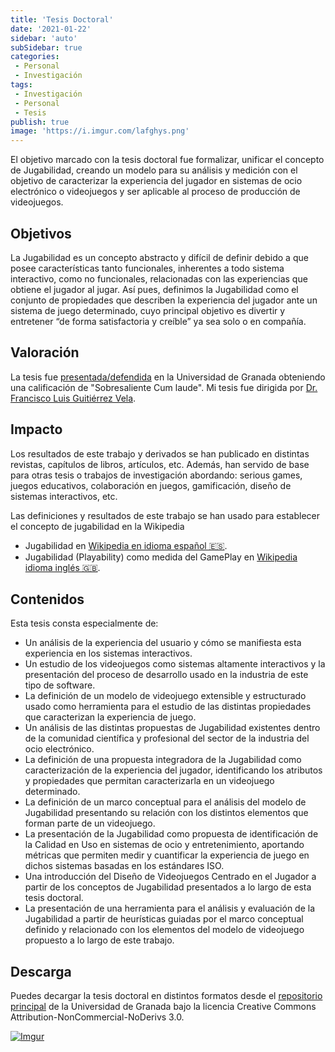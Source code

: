 ```yaml
---
title: 'Tesis Doctoral'
date: '2021-01-22'
sidebar: 'auto'
subSidebar: true
categories:
 - Personal
 - Investigación
tags:
 - Investigación
 - Personal
 - Tesis
publish: true
image: 'https://i.imgur.com/lafghys.png'
---
```

El objetivo marcado con la tesis doctoral fue formalizar, unificar el concepto de Jugabilidad, creando un modelo para su análisis y medición con el objetivo de caracterizar la experiencia del jugador en sistemas de ocio electrónico o videojuegos y ser aplicable al proceso de producción de videojuegos.

<!-- more -->

## Objetivos
La Jugabilidad es un concepto abstracto y difícil de definir debido a que posee características tanto funcionales, inherentes a todo sistema interactivo, como no funcionales, relacionadas con  las experiencias que obtiene el jugador al jugar. Así pues, definimos la Jugabilidad como el conjunto de propiedades que describen la experiencia del jugador ante un sistema de juego determinado, cuyo principal objetivo es divertir y entretener “de forma satisfactoria y creíble” ya sea solo o en compañía.

## Valoración
La tesis fue [presentada/defendida](https://dialnet.unirioja.es/servlet/tesis?codigo=20914) en la Universidad de Granada obteniendo una calificación de "Sobresaliente Cum laude". Mi tesis fue dirigida por [Dr. Francisco Luis Guitiérrez Vela](https://lsi.ugr.es/lsi/fgutierr).

## Impacto
Los resultados de este trabajo y derivados se han publicado en distintas revistas, capítulos de libros, artículos, etc. Además, han servido de base para otras tesis o trabajos de investigación abordando: serious games, juegos educativos, colaboración en juegos, gamificación, diseño de sistemas interactivos, etc. 

Las definiciones y resultados de este trabajo se han usado para establecer el concepto de jugabilidad en la Wikipedia
- Jugabilidad en [Wikipedia en idioma español 🇪🇸](https://es.wikipedia.org/wiki/Jugabilidad). 
- Jugabilidad (Playability) como medida del GamePlay en [Wikipedia idioma inglés 🇬🇧](https://en.wikipedia.org/wiki/Gameplay#Playability). 

## Contenidos
Esta tesis consta especialmente de:
- Un análisis de la experiencia del usuario y cómo se manifiesta esta experiencia en los sistemas interactivos.
- Un estudio de los videojuegos como sistemas altamente interactivos y la presentación del proceso de desarrollo usado en la industria de este tipo de software.
- La definición de un modelo de videojuego extensible y estructurado usado como herramienta para el estudio de las distintas propiedades que caracterizan la experiencia de juego.
- Un análisis de las distintas propuestas de Jugabilidad existentes dentro de la comunidad científica y profesional del sector de la industria del ocio electrónico.
- La definición de una propuesta integradora de la Jugabilidad como caracterización de la experiencia del jugador, identificando los atributos y propiedades que permitan caracterizarla en un videojuego determinado.
- La definición de un marco conceptual para el análisis del modelo de Jugabilidad presentando su relación con los distintos elementos que forman parte de un videojuego.
- La presentación de la Jugabilidad como propuesta de identificación de la Calidad en Uso en sistemas de ocio y entretenimiento, aportando métricas que permiten medir y cuantificar la experiencia de juego en dichos sistemas basadas en los estándares ISO.
- Una introducción del Diseño de Videojuegos Centrado en el Jugador a partir de los conceptos de Jugabilidad presentados a lo largo de esta tesis doctoral.
- La presentación de una herramienta para el análisis y evaluación de la Jugabilidad a partir de heurísticas guiadas por el marco conceptual definido y relacionado con los elementos del modelo de videojuego propuesto a lo largo de este trabajo.

## Descarga
Puedes decargar la tesis doctoral en distintos formatos desde el [repositorio principal](https://digibug.ugr.es/handle/10481/5671) de la Universidad de Granada bajo la licencia Creative Commons Attribution-NonCommercial-NoDerivs 3.0.

[![Imgur](https://i.imgur.com/25Q7hYg.png)](https://digibug.ugr.es/bitstream/handle/10481/5671/18931200.pdf?sequence=1&isAllowed=y)